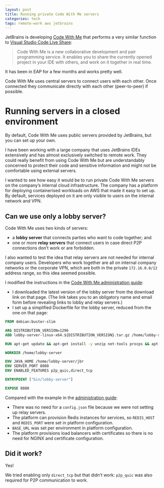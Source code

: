 ```yaml
---
layout: post
title: Running private Code With Me servers
categories: tech
tags: remote-work aws jetbrains
---
```


JetBrains is developing [Code With Me](https://www.jetbrains.com/code-with-me/) that performs a very
similar function
to [Visual Studio Code Live Share](https://code.visualstudio.com/learn/collaboration/live-share):

> Code With Me is a new collaborative development and pair programming service.
> It enables you to share the currently opened project in your IDE with others,
> and work on it together in real time.

It has been in EAP for a few months and works pretty well.

Code With Me uses central servers to connect users with each other. Once connected they communicate
directly with each other (peer-to-peer) if possible.

# Running servers in a closed environment

By default, Code With Me uses public servers provided by JetBrains, but you can set up your own.

I have been working with a large company that uses JetBrains IDEs extensively and has almost
exclusively switched to remote work. They could really benefit from using Code With Me but are
understandably concerned to protect their code and sensitive information and might not be
comfortable using external servers.

I wanted to see how easy it would be to run private Code With Me servers on the company’s internal
cloud infrastructure. The company has a platform for deploying containerised workloads on
AWS that made it easy to set up. By default, services deployed on it are only visible to users on
the internal network and VPN.

## Can we use only a lobby server?

Code With Me uses two kinds of servers:

- a **lobby server** that connects parties who want to code together; and
- one or more **relay servers** that connect users in case direct P2P connections don’t
  work or are forbidden.

I also wanted to test the idea that relay servers are not needed for internal company users.
Developers who work together are all on internal company networks or the corporate VPN, which are
both in the private `172.16.0.0/12` address range, so this idea seemed possible.

I modified the instructions in the [Code With Me 
administration guide](https://jetbrains.com/help/cwm/code-with-me-administration-guide.html):

- I downloaded the latest version of the lobby server from the download link on that page. (The
  link takes you to an obligatory name and email form before revealing links to lobby and relay 
  servers.)
- I set up a simplified Dockerfile for the lobby server, reduced from the one on that page:

```dockerfile
FROM debian:buster-slim

ARG DISTRIBUTION_VERSION=1296
ADD lobby-server-linux-x64.${DISTRIBUTION_VERSION}.tar.gz /home/lobby-server

RUN apt-get update && apt-get install -y unzip net-tools procps && apt-get clean

WORKDIR /home/lobby-server

ENV JAVA_HOME /home/lobby-server/jbr
ENV SERVER_PORT 8080
ENV ENABLED_FEATURES p2p_quic,direct_tcp

ENTRYPOINT ["bin/lobby-server"]

EXPOSE 8080
```

Compared with the example in the [administration
guide](https://jetbrains.com/help/cwm/code-with-me-administration-guide.html):

- There was no need for a `config.json` file because we were not setting up relay servers.
- The platform can provision Redis instances for services, so `REDIS_HOST` and `REDIS_PORT` were 
  set in platform configuration. 
- `BASE_URL` was set per environment in platform configuration.
- The platform provisions load balancers with certificates so there is no need for NGINX and 
  certificate configuration.
  
## Did it work?

Yes! 

We tried enabling only `direct_tcp` but that didn’t work: `p2p_quic` was also required for 
P2P communication to work.
